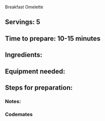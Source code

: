 Breakfast Omelette 

## Servings: 5

## Time to prepare: 10-15 minutes 

## Ingredients: 


## Equipment needed:


## Steps for preparation:



### Notes:



### Codemates #
